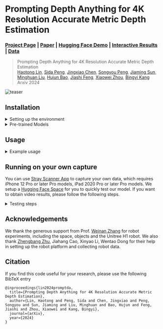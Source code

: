 # Prompting Depth Anything for 4K Resolution Accurate Metric Depth Estimation
### [Project Page](https://promptda.github.io/) | [Paper](https://promptda.github.io/assets/main_paper_with_supp.pdf) | [Hugging Face Demo](https://huggingface.co/spaces/depth-anything/PromptDA) | [Interactive Results](https://promptda.github.io/interactive.html) | [Data](https://promptda.github.io/)

> Prompting Depth Anything for 4K Resolution Accurate Metric Depth Estimation  
> [Haotong Lin](https://haotongl.github.io/),
[Sida Peng](https://pengsida.net/),
[Jingxiao Chen](https://scholar.google.com/citations?user=-zs1V28AAAAJ),
[Songyou Peng](https://pengsongyou.github.io/),
[Jiaming Sun](https://jiamingsun.me/),
[Minghuan Liu](https://minghuanliu.com/),
[Hujun Bao](http://www.cad.zju.edu.cn/home/bao/),
[Jiashi Feng](https://scholar.google.com/citations?user=Q8iay0gAAAAJ),
[Xiaowei Zhou](https://www.xzhou.me/),
[Bingyi Kang](https://bingykang.github.io/)  
> Arxiv 2024

![teaser](assets/teaser.gif)


## Installation

<details> <summary> Setting up the environment </summary>

```bash
git clone https://github.com/DepthAnything/PromptDA.git
cd PromptDA
pip install -r requirements.txt
pip install -e .
sudo apt install ffmpeg  # for video generation
```
</details>
<details> <summary> Pre-trained Models </summary>

| Model | Params | Checkpoint |
|:-|-:|:-:|
| Prompt-Depth-Anything-Large | 340M | [Download](https://huggingface.co/depth-anything/promptda_vitl/resolve/main/model.ckpt) |
| Prompt-Depth-Anything-Small | 25.1M | [Download](https://huggingface.co/depth-anything/promptda_vits/resolve/main/model.ckpt) |
| Prompt-Depth-Anything-Small-Transparent | 25.1M | [Download](https://huggingface.co/depth-anything/promptda_vits_transparent/resolve/main/model.ckpt) |

Only Prompt-Depth-Anything-Large is used to benchmark in our paper. Prompt-Depth-Anything-Small-Transparent is further fine-tuned 10K steps with [hammer dataset](https://github.com/Junggy/HAMMER-dataset) with our iPhone lidar simulation method to improve the performance on transparent objects.

</details>


## Usage
<details> <summary> Example usage </summary>

```python
from promptda.promptda import PromptDA
from promptda.utils.io_wrapper import load_image, load_depth, save_depth

DEVICE = 'cuda'
image_path = "assets/example_images/image.jpg"
prompt_depth_path = "assets/example_images/arkit_depth.png"
image = load_image(image_path).to(DEVICE)
prompt_depth = load_depth(prompt_depth_path).to(DEVICE) # 192x256, ARKit LiDAR depth in meters

model = PromptDA.from_pretrained("depth-anything/promptda_vitl").to(DEVICE).eval()
depth = model.predict(image, prompt_depth) # HxW, depth in meters

save_depth(depth, prompt_depth=prompt_depth, image=image)
```
</details>


## Running on your own capture

You can use [Stray Scanner App](https://apps.apple.com/us/app/stray-scanner/id1557051662) to capture your own data, which requires iPhone 12 Pro or later Pro models, iPad 2020 Pro or later Pro models. We setup a [Hugging Face Space](https://huggingface.co/spaces/depth-anything/PromptDA) for you to quickly test our model. If you want to obtain video results, please follow the following steps.

<details> <summary> Testing steps </summary>

1. Capture a scene with the Stray Scanner App. (The charging port is preferred to face downward or to the right.)
2. Use the iPhone Files App to compress it into a zip file and transfer it to your computer. Here is an [example screen recording](https://haotongl.github.io/promptda/assets/ScreenRecording_12-16-2024.mp4).
3. Run the following commands to infer our model and generate the video results.
```bash
export PATH_TO_ZIP_FILE=data/8b98276b0a.zip # Replace with your own zip file path
export PATH_TO_SAVE_FOLDER=data/8b98276b0a_results # Replace with your own save folder path
python3 -m promptda.scripts.infer_stray_scan --input_path ${PATH_TO_ZIP_FILE} --output_path ${PATH_TO_SAVE_FOLDER}
python3 -m promptda.scripts.generate_video process_stray_scan --input_path ${PATH_TO_ZIP_FILE} --result_path ${PATH_TO_SAVE_FOLDER}
ffmpeg -framerate 60 -i ${PATH_TO_SAVE_FOLDER}/%06d_smooth.jpg  -c:v libx264 -pix_fmt yuv420p ${PATH_TO_SAVE_FOLDER}.mp4
```
</details>


## Acknowledgements
We thank the generous support from Prof. [Weinan Zhang](https://wnzhang.net/) for robot experiments, including the space, objects and the Unitree H1 robot. We also thank [Zhengbang Zhu](https://scholar.google.com/citations?user=ozatRA0AAAAJ), Jiahang Cao, Xinyao Li, Wentao Dong for their help in setting up the robot platform and collecting robot data.

## Citation
If you find this code useful for your research, please use the following BibTeX entry
```
@inproceedings{lin2024promptda,
  title={Prompting Depth Anything for 4K Resolution Accurate Metric Depth Estimation},
  author={Lin, Haotong and Peng, Sida and Chen, Jingxiao and Peng, Songyou and Sun, Jiaming and Liu, Minghuan and Bao, Hujun and Feng, Jiashi and Zhou, Xiaowei and Kang, Bingyi},
  journal={arXiv},
  year={2024}
}
```
